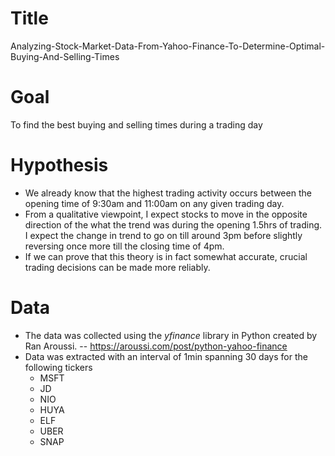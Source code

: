 # Title 

Analyzing-Stock-Market-Data-From-Yahoo-Finance-To-Determine-Optimal-Buying-And-Selling-Times

# Goal

To find the best buying and selling times during a trading day

# Hypothesis

- We already know that the highest trading activity occurs between the opening time of 9:30am and 11:00am on any given trading day. 
- From a qualitative viewpoint, I expect stocks to move in the opposite direction of the what the trend was during the opening 1.5hrs of trading. I expect the change in trend to go on till around 3pm before slightly reversing once more till the closing time of 4pm. 
- If we can prove that this theory is in fact somewhat accurate, crucial trading decisions can be made more reliably. 

# Data

- The data was collected using the *yfinance* library in Python created by Ran Aroussi. 
-- https://aroussi.com/post/python-yahoo-finance
- Data was extracted with an interval of 1min spanning 30 days for the following tickers
  - MSFT
  - JD
  - NIO
  - HUYA
  - ELF
  - UBER
  - SNAP

